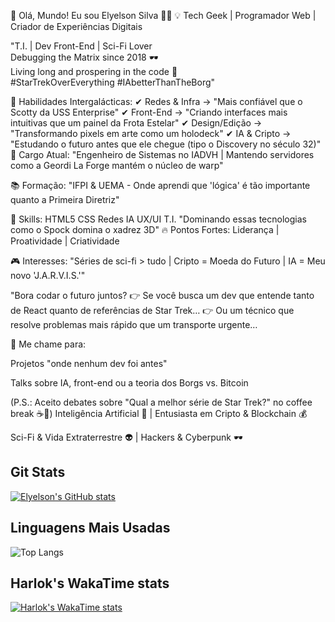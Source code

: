 🚀 Olá, Mundo! Eu sou Elyelson Silva 👨‍💻
💡 Tech Geek | Programador Web | Criador de Experiências Digitais

"T.I. | Dev Front-End | Sci-Fi Lover  
Debugging the Matrix since 2018 🕶️  
Living long and prospering in the code 🖖  
#StarTrekOverEverything #IAbetterThanTheBorg"  

🖖 Habilidades Intergalácticas:
✔ Redes & Infra → "Mais confiável que o Scotty da USS Enterprise"
✔ Front-End → "Criando interfaces mais intuitivas que um painel da Frota Estelar"
✔ Design/Edição → "Transformando pixels em arte como um holodeck"
✔ IA & Cripto → "Estudando o futuro antes que ele chegue (tipo o Discovery no século 32)"
🚀 Cargo Atual:
"Engenheiro de Sistemas no IADVH | Mantendo servidores como a Geordi La Forge mantém o núcleo de warp"

📚 Formação:
"IFPI & UEMA - Onde aprendi que 'lógica' é tão importante quanto a Primeira Diretriz"

🔧 Skills:
HTML5 CSS Redes IA UX/UI T.I.
"Dominando essas tecnologias como o Spock domina o xadrez 3D"
🔥 Pontos Fortes: Liderança | Proatividade | Criatividade 

🎮 Interesses:
"Séries de sci-fi > tudo | Cripto = Moeda do Futuro | IA = Meu novo 'J.A.R.V.I.S.'"

"Bora codar o futuro juntos?
👉 Se você busca um dev que entende tanto de React quanto de referências de Star Trek…
👉 Ou um técnico que resolve problemas mais rápido que um transporte urgente…

📩 Me chame para:

Projetos "onde nenhum dev foi antes"

Talks sobre IA, front-end ou a teoria dos Borgs vs. Bitcoin

(P.S.: Aceito debates sobre "Qual a melhor série de Star Trek?" no coffee break ☕🚀)
Inteligência Artificial 🤖 | Entusiasta em Cripto & Blockchain 💰

Sci-Fi & Vida Extraterrestre 👽 | Hackers & Cyberpunk 🕶️


## Git Stats

[![Elyelson's GitHub stats](https://github-readme-stats.vercel.app/api?username=elyelsons)](https://github.com/elyelsons/github-readme-stats)


## Linguagens Mais Usadas

![Top Langs](https://github-readme-stats.vercel.app/api/top-langs/?username=elyelsons&hide_progress=true)

## Harlok's WakaTime stats

[![Harlok's WakaTime stats](https://github-readme-stats.vercel.app/api/wakatime?username=ffflabs)](https://github.com/elyelsons/github-readme-stats)

